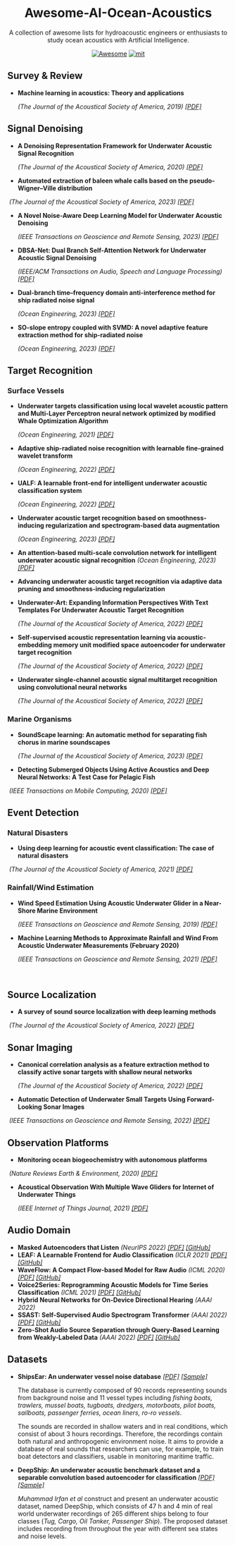 <div align="center">
    <h1>
    	Awesome-AI-Ocean-Acoustics
    </h1>
    <p>
    A collection of awesome lists for hydroacoustic engineers or enthusiasts to study ocean acoustics with Artificial Intelligence.
    </p>
    <a  href="https://github.com/sindresorhus/awesome"> <img src="https://cdn.rawgit.com/sindresorhus/awesome/d7305f38d29fed78fa85652e3a63e154dd8e8829/media/badge.svg" alt="Awesome"></a>
    <a href="https://github.com/Jianxin2021-CHN/Awesome-AI-Ocean-Acoustics/blob/main/LICENSE"><img src="https://img.shields.io/badge/License-MIT-yellow.svg" alt="mit"></a>
</div>



## Survey & Review

- **Machine learning in acoustics: Theory and applications**

  *(The Journal of the Acoustical Society of America, 2019) [[PDF]](https://doi.org/10.1121/1.5133944)*



## Signal Denoising

- **A Denoising Representation Framework for Underwater Acoustic Signal Recognition** 

  *(The Journal of the Acoustical Society of America, 2020) [[PDF]](https://doi.org/10.1121/10.0001130)*

- **Automated extraction of baleen whale calls based on the pseudo-Wigner–Ville distribution**

​		*(The Journal of the Acoustical Society of America, 2023) [[PDF]](https://doi.org/10.1121/10.0017457)*

- **A Novel Noise-Aware Deep Learning Model for Underwater Acoustic Denoising** 

  *(IEEE Transactions on Geoscience and Remote Sensing, 2023) [[PDF]](https://doi.org/10.1109/TGRS.2023.3254652)*

- **DBSA-Net: Dual Branch Self-Attention Network for Underwater Acoustic Signal Denoising**

  *(IEEE/ACM Transactions on Audio, Speech and Language Processing) [[PDF]](https://doi.org/10.1109/TASLP.2023.3275030)*


- **Dual-branch time–frequency domain anti-interference method for ship radiated noise signal**

  *(Ocean Engineering, 2023) [[PDF]](https://doi.org/10.1016/j.oceaneng.2023.114537)*

- **SO-slope entropy coupled with SVMD: A novel adaptive feature extraction method for ship-radiated noise**

  *(Ocean Engineering, 2023) [[PDF]](https://doi.org/10.1016/j.oceaneng.2023.114677)*



## Target Recognition

### Surface Vessels

- **Underwater targets classification using local wavelet acoustic pattern and Multi-Layer Perceptron neural network optimized by modified Whale Optimization Algorithm**

  *(Ocean Engineering, 2021) [[PDF]](https://doi.org/10.1016/j.oceaneng.2020.108415)*

- **Adaptive ship-radiated noise recognition with learnable fine-grained wavelet transform** 

  *(Ocean Engineering, 2022) [[PDF]](https://doi.org/10.1016/j.oceaneng.2022.112626)* 

- **UALF: A learnable front-end for intelligent underwater acoustic classification system** 

  *(Ocean Engineering, 2022) [[PDF]](https://doi.org/10.1016/j.oceaneng.2022.112394)*

- **Underwater acoustic target recognition based on smoothness-inducing regularization and spectrogram-based data augmentation**

  *(Ocean Engineering, 2023) [[PDF]](https://doi.org/10.1016/j.oceaneng.2023.114926)*

- **An attention-based multi-scale convolution network for intelligent underwater acoustic signal recognition**
  *(Ocean Engineering, 2023) [[PDF]](https://doi.org/10.1016/j.oceaneng.2023.115784)*

- **Advancing underwater acoustic target recognition via adaptive data pruning and smoothness-inducing regularization** 


- **Underwater-Art: Expanding Information Perspectives With Text Templates For Underwater Acoustic Target Recognition**

  *(The Journal of the Acoustical Society of America, 2022) [[PDF]](https://doi.org/10.1121/10.0015053)*


- **Self-supervised acoustic representation learning via acoustic-embedding memory unit modified space autoencoder for underwater target recognition**

  *(The Journal of the Acoustical Society of America, 2022) [[PDF]](https://doi.org/10.1121/10.0015138)*

- **Underwater single-channel acoustic signal multitarget recognition using convolutional neural networks** 

  *(The Journal of the Acoustical Society of America, 2022) [[PDF]](https://doi.org/10.1121/10.0009852)*

### Marine Organisms

- **SoundScape learning: An automatic method for separating fish chorus in marine soundscapes**

  *(The Journal of the Acoustical Society of America, 2023) [[PDF]](https://doi.org/10.1121/10.0017432)*

- **Detecting Submerged Objects Using Active Acoustics and Deep Neural Networks: A Test Case for Pelagic Fish**

​		*(IEEE Transactions on Mobile Computing, 2020) [[PDF]](https://doi.org/10.1109/TMC.2020.3044397)*



## Event Detection

### Natural Disasters

- **Using deep learning for acoustic event classification: The case of natural disasters**

​		*(The Journal of the Acoustical Society of America, 2021) [[PDF]](https://doi.org/10.1121/10.0004771)*

### Rainfall/Wind Estimation 

- **Wind Speed Estimation Using Acoustic Underwater Glider in a Near-Shore Marine Environment**

  *(IEEE Transactions on Geoscience and Remote Sensing, 2019) [[PDF]](https://ieeexplore.ieee.org/document/8536887)*

- **Machine Learning Methods to Approximate Rainfall and Wind From Acoustic Underwater Measurements (February 2020)**

  *(IEEE Transactions on Geoscience and Remote Sensing, 2021) [[PDF]](https://ieeexplore.ieee.org/abstract/document/9144382)*

​		

## Source Localization

- **A survey of sound source localization with deep learning methods** 

​		*(The Journal of the Acoustical Society of America, 2022) [[PDF]](https://doi.org/10.1121/10.0011809)*



## Sonar Imaging

- **Canonical correlation analysis as a feature extraction method to classify active sonar targets with shallow neural networks**

  *(The Journal of the Acoustical Society of America, 2022) [[PDF]](https://doi.org/10.1121/10.0015136)*

- **Automatic Detection of Underwater Small Targets Using Forward-Looking Sonar Images**

​		*(IEEE Transactions on Geoscience and Remote Sensing, 2022) [[PDF]](https://ieeexplore.ieee.org/document/9791304)*



## Observation Platforms

- **Monitoring ocean biogeochemistry with autonomous platforms**

​		*(Nature Reviews Earth & Environment, 2020) [[PDF]](https://www.nature.com/articles/s43017-020-0053-y)*

- **Acoustical Observation With Multiple Wave Gliders for Internet of Underwater Things**

  *(IEEE Internet of Things Journal, 2021) [[PDF]](https://ieeexplore.ieee.org/xpl/RecentIssue.jsp?punumber=6488907)*



## Audio Domain

- **Masked Autoencoders that Listen** *(NeurIPS 2022) [[PDF]](https://arxiv.org/pdf/2207.06405.pdf) [[GitHub]](https://github.com/facebookresearch/AudioMAE)*
- **LEAF: A Learnable Frontend for Audio Classification** *(ICLR 2021) [[PDF]](https://openreview.net/pdf?id=jM76BCb6F9m) [[GitHub]](https://github.com/google-research/leaf-audio)*
- **WaveFlow: A Compact Flow-based Model for Raw Audio** *(ICML 2020) [[PDF]](http://proceedings.mlr.press/v119/ping20a/ping20a.pdf) [[GitHub]](https://github.com/PaddlePaddle/Parakeet/tree/develop/examples/waveflow)*
- **Voice2Series: Reprogramming Acoustic Models for Time Series Classification** *(ICML 2021) [[PDF]](http://proceedings.mlr.press/v139/yang21j/yang21j.pdf) [[GitHub]](https://github.com/huckiyang/Voice2Series-Reprogramming)*
- **Hybrid Neural Networks for On-Device Directional Hearing** *(AAAI 2022)*
- **SSAST: Self-Supervised Audio Spectrogram Transformer** *(AAAI 2022) [[PDF]](https://ojs.aaai.org/index.php/AAAI/article/view/21315) [[GitHub]](https://github.com/YuanGongND/ssast)*
- **Zero-Shot Audio Source Separation through Query-Based Learning from Weakly-Labeled Data** *(AAAI 2022) [[PDF]](https://ojs.aaai.org/index.php/AAAI/article/view/20366) [[GitHub]](https://github.com/RetroCirce/Zero_Shot_Audio_Source_Separation)*



## Datasets

- **ShipsEar: An underwater vessel noise database** *[[PDF]](https://doi.org/10.1016/j.apacoust.2016.06.008) [[Sample]](http://atlanttic.uvigo.es/underwaternoise/)*

  The database is currently composed of 90 records representing sounds from background noise and 11 vessel types  including *fishing boats, trawlers, mussel boats, tugboats, dredgers, motorboats, pilot boats, sailboats, passenger ferries, ocean liners, ro-ro vessels*. 

  The sounds are recorded in shallow waters and in real conditions, which consist of about 3 hours recordings. Therefore, the recordings contain both natural and anthropogenic environment noise. It aims to provide a database of real sounds that researchers can use, for example, to train boat detectors and classifiers, usable in monitoring maritime traffic.

- **DeepShip: An underwater acoustic benchmark dataset and a separable convolution based autoencoder for classification** *[[PDF]](https://doi.org/10.1016/j.eswa.2021.115270) [[Sample]](https://github.com/irfankamboh/DeepShip)*

  *Muhammad Irfan et al* construct and present an underwater acoustic dataset, named DeepShip, which consists of 47 h and 4 min of real world underwater recordings of 265 different ships belong to four classes (*Tug, Cargo, Oil Tanker, Passenger Ship*). The proposed dataset includes recording from throughout the year with different sea states and noise levels.







